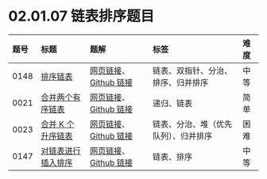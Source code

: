 # 02.01.07 链表排序题目
| 题号 | 标题 | 题解 | 标签 | 难度 |
| :------ | :------ | :------ | :------ | :------ |
| 0148 | [排序链表](https://leetcode.cn/problems/sort-list/) | [网页链接](https://datawhalechina.github.io/leetcode-notes/#/solutions/0148)、[Github 链接](https://github.com/datawhalechina/leetcode-notes/blob/main/docs/solutions/0148.md) | 链表、双指针、分治、排序、归并排序 | 中等 |
| 0021 | [合并两个有序链表](https://leetcode.cn/problems/merge-two-sorted-lists/) | [网页链接](https://datawhalechina.github.io/leetcode-notes/#/solutions/0021)、[Github 链接](https://github.com/datawhalechina/leetcode-notes/blob/main/docs/solutions/0021.md) | 递归、链表 | 简单 |
| 0023 | [合并 K 个升序链表](https://leetcode.cn/problems/merge-k-sorted-lists/) | [网页链接](https://datawhalechina.github.io/leetcode-notes/#/solutions/0023)、[Github 链接](https://github.com/datawhalechina/leetcode-notes/blob/main/docs/solutions/0023.md) | 链表、分治、堆（优先队列）、归并排序 | 困难 |
| 0147 | [对链表进行插入排序](https://leetcode.cn/problems/insertion-sort-list/) | [网页链接](https://datawhalechina.github.io/leetcode-notes/#/solutions/0147)、[Github 链接](https://github.com/datawhalechina/leetcode-notes/blob/main/docs/solutions/0147.md) | 链表、排序 | 中等 |
